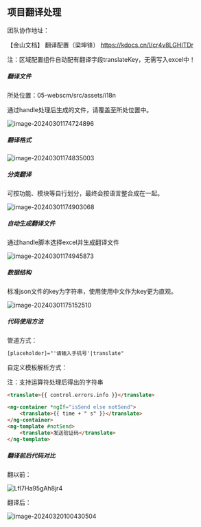 ## 项目翻译处理



团队协作地址：

【金山文档】 翻译配置（梁坤锋）
https://kdocs.cn/l/cr4v8LGHITDr



注：区域配置组件自动配有翻译字段translateKey，无需写入excel中！



##### 翻译文件

所处位置：05-webscm/src/assets/i18n

通过handle处理后生成的文件，请覆盖至所处位置中。

![image-20240301174724896](https://cdn.jsdelivr.net/gh/MrCodeFront/assets/md/PpEWqfnvOGN4ycQ.png)





##### 翻译格式

![image-20240301174835003](https://cdn.jsdelivr.net/gh/MrCodeFront/assets/md/jg75nwsLHROvJW9.png)



##### 分类翻译

可按功能、模块等自行划分，最终会按语言整合成在一起。

![image-20240301174903068](https://cdn.jsdelivr.net/gh/MrCodeFront/assets/md/mClE7OJd4TNVDFP.png)



##### 自动生成翻译文件

通过handle脚本选择excel并生成翻译文件

![image-20240301174945873](https://cdn.jsdelivr.net/gh/MrCodeFront/assets/md/MwlvsUtb7ydLmVH.png)



##### 数据结构

标准json文件的key为字符串，使用使用中文作为key更为直观。

![image-20240301175152510](https://cdn.jsdelivr.net/gh/MrCodeFront/assets/md/iRdVctaJjIZWKSH.png)



##### 代码使用方法

管道方式：

```html
[placeholder]="'请输入手机号'|translate"
```

自定义模板解析方式：

注：支持运算符处理后得出的字符串

```html
<translate>{{ control.errors.info }}</translate>
```

```html
<ng-container *ngIf="isSend else notSend">
	<translate>{{ time + " s" }}</translate>
</ng-container>
<ng-template #notSend>
	<translate>发送验证码</translate>
</ng-template>
```



##### 翻译前后代码对比

翻以前：

![LfI7Ha95gAh8jr4](https://cdn.jsdelivr.net/gh/MrCodeFront/assets/md/J3SOoKrqspxvAeN.png)

翻译后：

![image-20240320100430504](https://cdn.jsdelivr.net/gh/MrCodeFront/assets/md/FRr4ToCkwVpHY7G.png)

